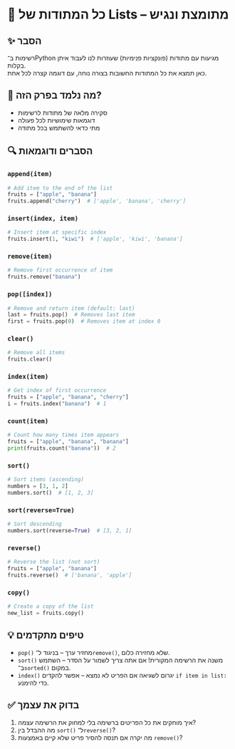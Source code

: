 # 📘 כל המתודות של Lists – מתומצת ונגיש

## ✨ הסבר

רשימות ב־Python מגיעות עם מתודות (פונקציות פנימיות) שעוזרות לנו לעבוד איתן בקלות.  
כאן תמצא את כל המתודות החשובות בצורה נוחה, עם דוגמה קצרה לכל אחת.

## 🧠 מה נלמד בפרק הזה?
- סקירה מלאה של מתודות לרשימות
- דוגמאות שימושיות לכל פעולה
- מתי כדאי להשתמש בכל מתודה

## 🔍 הסברים ודוגמאות

### `append(item)`
```python
# Add item to the end of the list
fruits = ["apple", "banana"]
fruits.append("cherry")  # ['apple', 'banana', 'cherry']
```

### `insert(index, item)`
```python
# Insert item at specific index
fruits.insert(1, "kiwi")  # ['apple', 'kiwi', 'banana']
```

### `remove(item)`
```python
# Remove first occurrence of item
fruits.remove("banana")
```

### `pop([index])`
```python
# Remove and return item (default: last)
last = fruits.pop()  # Removes last item
first = fruits.pop(0)  # Removes item at index 0
```

### `clear()`
```python
# Remove all items
fruits.clear()
```

### `index(item)`
```python
# Get index of first occurrence
fruits = ["apple", "banana", "cherry"]
i = fruits.index("banana")  # 1
```

### `count(item)`
```python
# Count how many times item appears
fruits = ["apple", "banana", "banana"]
print(fruits.count("banana"))  # 2
```

### `sort()`
```python
# Sort items (ascending)
numbers = [3, 1, 2]
numbers.sort()  # [1, 2, 3]
```

### `sort(reverse=True)`
```python
# Sort descending
numbers.sort(reverse=True)  # [3, 2, 1]
```

### `reverse()`
```python
# Reverse the list (not sort)
fruits = ["apple", "banana"]
fruits.reverse()  # ['banana', 'apple']
```

### `copy()`
```python
# Create a copy of the list
new_list = fruits.copy()
```

## 💡 טיפים מתקדמים

* `pop()` מחזיר ערך – בניגוד ל־`remove()`, שלא מחזירה כלום.
* `sort()` משנה את הרשימה המקורית! אם אתה צריך לשמור על הסדר – השתמש ב־`sorted()` במקום.
* `index()` יגרום לשגיאה אם הפריט לא נמצא – אפשר להקדים `if item in list:` כדי להימנע.

## ✅ בדוק את עצמך

1. איך מוחקים את כל הפריטים ברשימה בלי למחוק את הרשימה עצמה?
2. מה ההבדל בין `sort()` ל־`reverse()`?
3. מה יקרה אם תנסה להסיר פריט שלא קיים באמצעות `remove()`?
